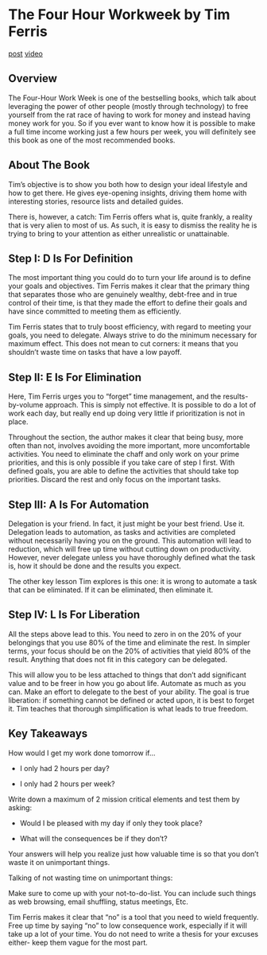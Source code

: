 # The Four Hour Workweek by Tim Ferris

[post](https://www.reddit.com/r/WorkOnline/comments/b0ltfu/animated_summary_of_the_four_hour_workweek_by_tim/)
[video](https://www.youtube.com/watch?v=tCWzSlAqO0g)

## Overview

The Four-Hour Work Week is one of the bestselling books, which talk about leveraging the power of other people (mostly through technology) to free yourself from the rat race of having to work for money and instead having money work for you. So if you ever want to know how it is possible to make a full time income working just a few hours per week, you will definitely see this book as one of the most recommended books.

## About The Book

Tim’s objective is to show you both how to design your ideal lifestyle and how to get there. He gives eye-opening insights, driving them home with interesting stories, resource lists and detailed guides.

There is, however, a catch: Tim Ferris offers what is, quite frankly, a reality that is very alien to most of us. As such, it is easy to dismiss the reality he is trying to bring to your attention as either unrealistic or unattainable.


## Step I: D Is For Definition

The most important thing you could do to turn your life around is to define your goals and objectives. Tim Ferris makes it clear that the primary thing that separates those who are genuinely wealthy, debt-free and in true control of their time, is that they made the effort to define their goals and have since committed to meeting them as efficiently.

Tim Ferris states that to truly boost efficiency, with regard to meeting your goals, you need to delegate. Always strive to do the minimum necessary for maximum effect. This does not mean to cut corners: it means that you shouldn’t waste time on tasks that have a low payoff.


## Step II: E Is For Elimination

Here, Tim Ferris urges you to “forget” time management, and the results-by-volume approach. This is simply not effective. It is possible to do a lot of work each day, but really end up doing very little if prioritization is not in place.

Throughout the section, the author makes it clear that being busy, more often than not, involves avoiding the more important, more uncomfortable activities. You need to eliminate the chaff and only work on your prime priorities, and this is only possible if you take care of step I first. With defined goals, you are able to define the activities that should take top priorities. Discard the rest and only focus on the important tasks.


## Step III: A Is For Automation

Delegation is your friend. In fact, it just might be your best friend. Use it. Delegation leads to automation, as tasks and activities are completed without necessarily having you on the ground. This automation will lead to reduction, which will free up time without cutting down on productivity. However, never delegate unless you have thoroughly defined what the task is, how it should be done and the results you expect.

The other key lesson Tim explores is this one: it is wrong to automate a task that can be eliminated. If it can be eliminated, then eliminate it.


## Step IV: L Is For Liberation

All the steps above lead to this. You need to zero in on the 20% of your belongings that you use 80% of the time and eliminate the rest. In simpler terms, your focus should be on the 20% of activities that yield 80% of the result. Anything that does not fit in this category can be delegated.

This will allow you to be less attached to things that don’t add significant value and to be freer in how you go about life. Automate as much as you can. Make an effort to delegate to the best of your ability. The goal is true liberation: if something cannot be defined or acted upon, it is best to forget it. Tim teaches that thorough simplification is what leads to true freedom.


## Key Takeaways

How would I get my work done tomorrow if... 

  * I only had 2 hours per day? 

  * I only had 2 hours per week?

Write down a maximum of 2 mission critical elements and test them by asking:

  * Would I be pleased with my day if only they took place?

  * What will the consequences be if they don’t?

Your answers will help you realize just how valuable time is so that you don’t waste it on unimportant things.

Talking of not wasting time on unimportant things:

Make sure to come up with your not-to-do-list. You can include such things as web browsing, email shuffling, status meetings, Etc.

Tim Ferris makes it clear that “no” is a tool that you need to wield frequently. Free up time by saying “no” to low consequence work, especially if it will take up a lot of your time. You do not need to write a thesis for your excuses either- keep them vague for the most part.


